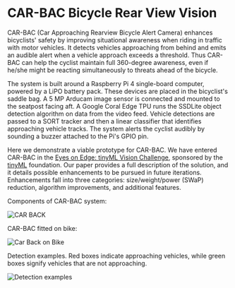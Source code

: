 # CAR-BAC Bicycle Rear View Vision

CAR-BAC (Car Approaching Rearview Bicycle Alert Camera) enhances bicyclists' safety by improving situational awareness when riding in traffic with motor vehicles. It detects vehicles approaching from behind and emits an audible alert when a vehicle approach exceeds a threshold. Thus CAR-BAC can help the cyclist maintain full 360-degree awareness, even if he/she might be reacting simultaneously to threats ahead of the bicycle.

The system is built around a Raspberry Pi 4 single-board computer, powered by a LiPO battery pack. These devices are placed in the bicyclist's saddle bag. A 5 MP Arducam image sensor is connected and mounted to the seatpost facing aft. A Google Coral Edge TPU runs the SSDLite object detection algorithm on data from the video feed. Vehicle detections are passed to a SORT tracker and then a linear classifier that identifies approaching vehicle tracks. The system alerts the cyclist audibly by sounding a buzzer attached to the Pi's GPIO pin.

Here we demonstrate a viable prototype for CAR-BAC. We have entered CAR-BAC in the [Eyes on Edge: tinyML Vision Challenge](https://www.hackster.io/contests/tinyml-vision), sponsored by the [tinyML](https://www.tinyml.org/) foundation. Our paper provides a full description of the solution, and it details possible enhancements to be pursued in future iterations. Enhancements fall into three categories: size/weight/power (SWaP) reduction, algorithm improvements, and additional features.

Components of CAR-BAC system:

![CAR BACK](https://user-images.githubusercontent.com/11370301/132293023-93656827-e750-4b45-a76b-27e16b1296c9.png)

CAR-BAC fitted on bike:

![Car Back on Bike](https://user-images.githubusercontent.com/11370301/132380344-f09759d8-1d35-4645-9d0a-329aee967107.png)

Detection examples. Red boxes indicate approaching vehicles, while green boxes signify vehicles that are not approaching.

![Detection examples](https://user-images.githubusercontent.com/11370301/132380344-f09759d8-1d35-4645-9d0a-329aee967107.png)

